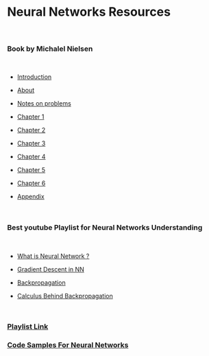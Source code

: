 # Neural Networks Resources
</br>

### Book by Michalel Nielsen
</br>

- [Introduction](https://github.com/greyhatguy007/MachineLearningAndrewNG/blob/main/home/extras/resources/Neural%20networks%20and%20deep%20learning_intro.pdf)

- [About](https://github.com/greyhatguy007/MachineLearningAndrewNG/blob/main/home/extras/resources/Neural%20networks%20and%20deep%20learning_about.pdf)

- [Notes on problems](https://github.com/greyhatguy007/MachineLearningAndrewNG/blob/main/home/extras/resources/Neural%20networks%20and%20deep%20learning_on_probs.pdf)

- [Chapter 1](https://github.com/greyhatguy007/MachineLearningAndrewNG/blob/main/home/extras/resources/Neural%20networks%20and%20deep%20learning_ch1.pdf)

- [Chapter 2](https://github.com/greyhatguy007/MachineLearningAndrewNG/blob/main/home/extras/resources/Neural%20networks%20and%20deep%20learning_ch2.pdf)

- [Chapter 3](https://github.com/greyhatguy007/MachineLearningAndrewNG/blob/main/home/extras/resources/Neural%20networks%20and%20deep%20learning_ch3.pdf)

- [Chapter 4](https://github.com/greyhatguy007/MachineLearningAndrewNG/blob/main/home/extras/resources/Neural%20networks%20and%20deep%20learning_ch4.pdf)

- [Chapter 5](https://github.com/greyhatguy007/MachineLearningAndrewNG/blob/main/home/extras/resources/Neural%20networks%20and%20deep%20learning_ch5.pdf)

- [Chapter 6](https://github.com/greyhatguy007/MachineLearningAndrewNG/blob/main/home/extras/resources/Neural%20networks%20and%20deep%20learning_ch6.pdf)

- [Appendix](https://github.com/greyhatguy007/MachineLearningAndrewNG/blob/main/home/extras/resources/Neural%20networks%20and%20deep%20learning_appendix.pdf)

</br>

### Best youtube Playlist for Neural Networks Understanding

</br>

- [What is Neural Network ?](https://youtu.be/aircAruvnKk)

- [Gradient Descent in NN](https://youtu.be/IHZwWFHWa-w)

- [Backpropagation](https://youtu.be/Ilg3gGewQ5U)

- [Calculus Behind Backpropagation](https://youtu.be/tIeHLnjs5U8)

</br>

### [Playlist Link](https://youtube.com/playlist?list=PLZHQObOWTQDNU6R1_67000Dx_ZCJB-3pi)
### [Code Samples For Neural Networks](https://github.com/mnielsen/neural-networks-and-deep-learning)
